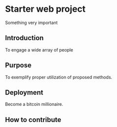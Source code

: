 # Starter web project 

Something very important

## Introduction
To engage a wide array of people

## Purpose

To exemplify proper utilization of proposed methods.

## Deployment
Become a bitcoin millionaire.

## How to contribute